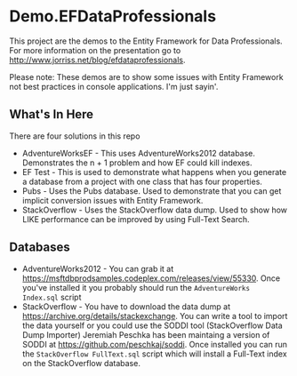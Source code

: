 # Demo.EFDataProfessionals
This project are the demos to the Entity Framework for Data Professionals. For more information on the presentation go to http://www.jorriss.net/blog/efdataprofessionals.

Please note: These demos are to show some issues with Entity Framework not best practices in console applications. I'm just sayin'.

## What's In Here
There are four solutions in this repo

* AdventureWorksEF - This uses AdventureWorks2012 database. Demonstrates the n + 1 problem and how EF could kill indexes.
* EF Test - This is used to demonstrate what happens when you generate a database from a project with one class that has four properties. 
* Pubs - Uses the Pubs database. Used to demonstrate that you can get implicit conversion issues with Entity Framework.
* StackOverflow - Uses the StackOverflow data dump. Used to show how LIKE performance can be improved by using Full-Text Search.

## Databases
* AdventureWorks2012 - You can grab it at https://msftdbprodsamples.codeplex.com/releases/view/55330. Once you've installed it you probably should run the `AdventureWorks Index.sql` script
* StackOverflow - You have to download the data dump at https://archive.org/details/stackexchange. You can write a tool to import the data yourself or you could use the SODDI tool (StackOverflow Data Dump Importer) Jeremiah Peschka has been maintaing a version of SODDI at https://github.com/peschkaj/soddi. Once installed you can run the `StackOverflow FullText.sql` script which will install a Full-Text index on the StackOverflow database.
